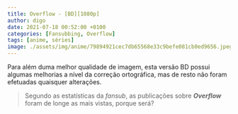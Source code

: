 ```yaml
---
title: Overflow - [BD][1080p]
author: digo
date: 2021-07-18 00:52:00 +0100
categories: [Fansubbing, Overflow]
tags: [anime, séries]
image: ./assets/img/anime/79894921cec7db65568e33c9befe081cb0ed9656.jpeg
---
```


Para além duma melhor qualidade de imagem, esta versão BD possui algumas melhorias a nível da correção ortográfica, mas de resto não foram efetuadas quaisquer alterações.

> Segundo as estatísticas da *fansub*, as publicações sobre ***Overflow*** foram de longe as mais vistas, porque será?